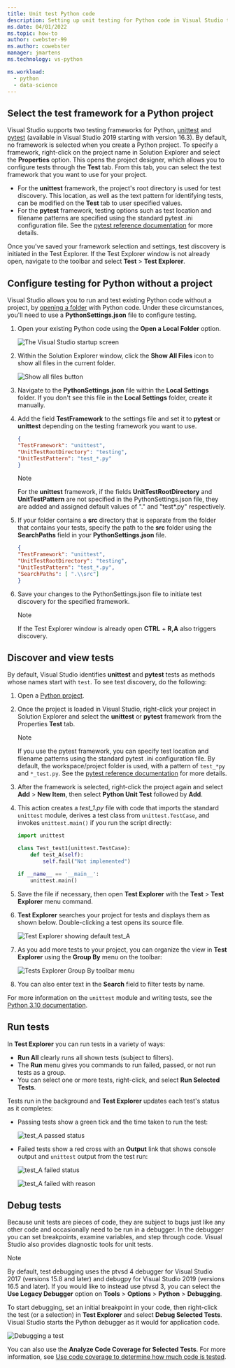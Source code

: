 ```yaml
---
title: Unit test Python code
description: Setting up unit testing for Python code in Visual Studio takes full advantage of Test Explorer features to discover, run, and debug tests.
ms.date: 04/01/2022
ms.topic: how-to
author: cwebster-99
ms.author: cowebster
manager: jmartens
ms.technology: vs-python

ms.workload:
  - python
  - data-science
---
```


## Select the test framework for a Python project

Visual Studio supports two testing frameworks for Python, [unittest](https://docs.python.org/3/library/unittest.html) and [pytest](https://pytest.org/en/latest/) (available in Visual Studio 2019 starting with version 16.3). By default, no framework is selected when you create a Python project. To specify a framework, right-click on the project name in Solution Explorer and select the **Properties** option. This opens the project designer, which allows you to configure tests through the **Test** tab. From this tab, you can select the test framework that you want to use for your project. 

* For the **unittest** framework, the project's root directory is used for test discovery. This location, as well as the text pattern for identifying tests, can be modified on the **Test** tab to user specified values.
* For the **pytest** framework, testing options such as test location and filename patterns are specified using the standard pytest .ini configuration file. See the [pytest reference documentation](https://docs.pytest.org/en/latest/reference.html#ini-options-ref) for more details.

Once you've saved your framework selection and settings, test discovery is initiated in the Test Explorer. If the Test Explorer window is not already open, navigate to the toolbar and select **Test** > **Test Explorer**.

## Configure testing for Python without a project
Visual Studio allows you to run and test existing Python code without a project, by [opening a folder](../../quickstart-05-python-visual-studio-open-folder.md) with Python code. Under these circumstances, you'll need to use a **PythonSettings.json** file to configure testing. 
1. Open your existing Python code using the **Open a Local Folder** option. 

   ![The Visual Studio startup screen](../../media/quickstart-open-folder/01-open-local-folder.png)

1. Within the Solution Explorer window, click the **Show All Files** icon to show all files in the current folder.

   ![Show all files button](../../media/unit-test-show-files.png)

1. Navigate to the **PythonSettings.json** file within the **Local Settings** folder. If you don't see this file in the **Local Settings** folder, create it manually.
   
1. Add the field **TestFramework** to the settings file and set it to **pytest** or **unittest** depending on the testing framework you want to use.

    ```json
    {
    "TestFramework": "unittest",
    "UnitTestRootDirectory": "testing",
    "UnitTestPattern": "test_*.py"
    }
    ```

    > [!Note]
    > For the **unittest** framework, if the fields **UnitTestRootDirectory** and **UnitTestPattern** are not specified in the PythonSettings.json file, they are added and assigned default values of "." and "test*.py" respectively.

1. If your folder contains a **src** directory that is separate from the folder that contains your tests, specify the path to the **src** folder using the **SearchPaths** field in your **PythonSettings.json** file.

    ```json
    {
    "TestFramework": "unittest",
    "UnitTestRootDirectory": "testing",
    "UnitTestPattern": "test_*.py",
    "SearchPaths": [ ".\\src"]
    }
    ```

1. Save your changes to the PythonSettings.json file to initiate test discovery for the specified framework. 
   > [!Note]
   > If the Test Explorer window is already open **CTRL** + **R,A** also triggers discovery.

## Discover and view tests

By default, Visual Studio identifies **unittest** and **pytest** tests as methods whose names start with `test`. To see test discovery, do the following:

1. Open a [Python project](../../managing-python-projects-in-visual-studio.md).

1. Once the project is loaded in Visual Studio, right-click your project in Solution Explorer and select the **unittest** or **pytest** framework from the Properties **Test** tab.
   > [!Note]
   > If you use the pytest framework, you can specify test location and filename patterns using the standard pytest .ini configuration file. By default, the workspace/project folder is used, with a pattern of `test_*py` and `*_test.py`. See the [pytest reference documentation](https://docs.pytest.org/en/latest/reference.html#ini-options-ref) for more details.

1. After the framework is selected, right-click the project again and select **Add** > **New Item**, then select **Python Unit Test** followed by **Add**.

1. This action creates a *test_1.py* file with code that imports the standard `unittest` module, derives a test class from `unittest.TestCase`, and invokes `unittest.main()` if you run the script directly:

    ```python
    import unittest

    class Test_test1(unittest.TestCase):
        def test_A(self):
            self.fail("Not implemented")

    if __name__ == '__main__':
        unittest.main()
    ```

1. Save the file if necessary, then open **Test Explorer** with the **Test** > **Test Explorer** menu command.

1. **Test Explorer** searches your project for tests and displays them as shown below. Double-clicking a test opens its source file.

    ![Test Explorer showing default test_A](../../media/unit-test-a-2.png) 

1. As you add more tests to your project, you can organize the view in **Test Explorer** using the **Group By** menu on the toolbar:

    ![Tests Explorer Group By toolbar menu](../../media/unit-test-group-menu-2.png) 

1. You can also enter text in the **Search** field to filter tests by name.

For more information on the `unittest` module and writing tests, see the [Python 3.10 documentation](https://docs.python.org/3.10/library/unittest.html).

## Run tests

In **Test Explorer** you can run tests in a variety of ways:

- **Run All** clearly runs all shown tests (subject to filters).
- The **Run** menu gives you commands to run failed, passed, or not run tests as a group.
- You can select one or more tests, right-click, and select **Run Selected Tests**.

Tests run in the background and **Test Explorer** updates each test's status as it completes:

- Passing tests show a green tick and the time taken to run the test:

    ![test_A passed status](../../media/unit-test-A-pass.png)

- Failed tests show a red cross with an **Output** link that shows console output and `unittest` output from the test run:

    ![test_A failed status](../../media/unit-test-A-fail.png)

    ![test_A failed with reason](../../media/unit-test-A-fail-reason.png)

## Debug tests

Because unit tests are pieces of code, they are subject to bugs just like any other code and occasionally need to be run in a debugger. In the debugger you can set breakpoints, examine variables, and step through code. Visual Studio also provides diagnostic tools for unit tests.

> [!Note]
> By default, test debugging uses the ptvsd 4 debugger for Visual Studio 2017 (versions 15.8 and later) and debugpy for Visual Studio 2019 (versions 16.5 and later). If you would like to instead use ptvsd 3, you can select the **Use Legacy Debugger** option on **Tools** > **Options** > **Python** > **Debugging**. 

To start debugging, set an initial breakpoint in your code, then right-click the test (or a selection) in **Test Explorer** and select **Debug Selected Tests**. Visual Studio starts the Python debugger as it would for application code.

![Debugging a test](../../media/unit-test-debugging.png)

You can also use the **Analyze Code Coverage for Selected Tests**. For more information, see [Use code coverage to determine how much code is tested](../../../test/using-code-coverage-to-determine-how-much-code-is-being-tested.md).
